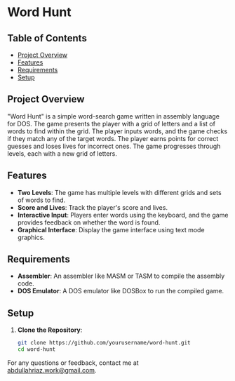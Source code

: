 # Word Hunt

## Table of Contents

- [Project Overview](#project-overview)
- [Features](#features)
- [Requirements](#requirements)
- [Setup](#setup)

## Project Overview

"Word Hunt" is a simple word-search game written in assembly language for DOS. The game presents the player with a grid of letters and a list of words to find within the grid. The player inputs words, and the game checks if they match any of the target words. The player earns points for correct guesses and loses lives for incorrect ones. The game progresses through levels, each with a new grid of letters.

## Features

- **Two Levels**: The game has multiple levels with different grids and sets of words to find.
- **Score and Lives**: Track the player's score and lives.
- **Interactive Input**: Players enter words using the keyboard, and the game provides feedback on whether the word is found.
- **Graphical Interface**: Display the game interface using text mode graphics.

## Requirements

- **Assembler**: An assembler like MASM or TASM to compile the assembly code.
- **DOS Emulator**: A DOS emulator like DOSBox to run the compiled game.

## Setup

1. **Clone the Repository**:
   ```bash
   git clone https://github.com/yourusername/word-hunt.git
   cd word-hunt


For any questions or feedback, contact me at [abdullahriaz.work@gmail.com]([abdullahriaz.work@gmail.com).
